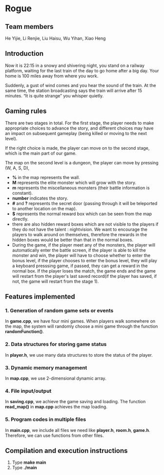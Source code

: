 # Rogue

## Team members


He Yijie, Li Renjie, Liu Haisu, Wu Yihan, Xiao Heng

## Introduction


Now it is 22:15 in a snowy and shivering night, you stand on a railway platform, waiting for the last train of the day to go home after a big day. Your home is 100 miles away from where you work.

Suddenly, a gust of wind comes and you hear the sound of the train. At the same time, the station broadcasting says the train will arrive after 15 minutes. “It is quite strange” you whisper quietly.

## Gaming rules


There are two stages in total. For the first stage, the player needs to make appropriate choices to advance the story, and different choices may have an impact on subsequent gameplay (being killed or moving to the next level). 

If the right choice is made, the player can move on to the second stage, which is the main part of our game.

The map on the second level is a dungeon, the player can move by pressing (W, A, S, D), 
+ **%** in the map represents the wall.
+ **M** represents the elite monster which will grow with the story.
+ **m** represents the miscellaneous monsters (their battle information is constant).
+ **number** indicates the story.
+ **#** and **?** represents the secret door (passing through it will be teleported to another location on the map). 
+ **$** represents the normal reward box which can be seen from the map directly.
+ there are also hidden reward boxes which are not visible to the players if they do not have the talent : nightvision. We want to encourage the players to walk around on themselves, therefore the rewards in the hidden boxes would be better than that in the normal boxes.
+ During the game, if the player meet any of the monsters, the player will automatically enter the battle screen, if the player is able to kill the monster and win, the player will have to choose whether to enter the bonus level, if the player chooses to enter the bonus level, they will play a keyboard presssing game, if passed, they can get a reward in the normal box. If the player loses the match, the game ends and the game will restart from the player's last saved record(if the player has saved, if not, the game will restart from the stage 1).

## Features implemented


### 1. Generation of random game sets or events

In **game.cpp**, we have four mini games. When players walk somewhere on the map, the system will randomly choose a mini game through the function **randomFunction()**.

### 2. Data structures for storing game status

In **player.h**, we use many data structures to store the status of the player.

### 3. Dynamic memory management

In **map.cpp**, we use 2-dimensional dynamic array.

### 4. File input/output

In **saving.cpp**, we achieve the game saving and loading. 
The function **read_map()** in **map.cpp** achieves the map loading.

### 5. Program codes in multiple files

In **main.cpp**, we include all files we need like **player.h**, **room.h**, **game.h**. Therefore, we can use functions from other files.

## Compilation and execution instructions


1. Type **make main**
2. Type **./main**
